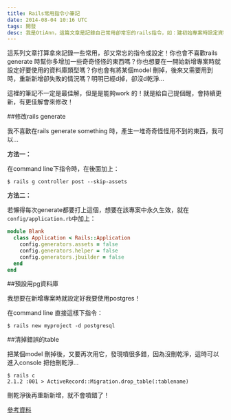 ```yaml
---
title: Rails常用指令小筆記
date: 2014-08-04 10:16 UTC
tags: 開發
desc: 我是OtiAnn，這篇文章是記錄自己常用卻常忘的rails指令，如：建初始專案時設定資料庫、略過不需要的template、進rails console刪掉錯誤的table。
---
```


這系列文章打算拿來記錄一些常用，卻又常忘的指令或設定！你也會不喜歡rails generate 時幫你多增加一些奇奇怪怪的東西嗎？你也想要在一開始新增專案時就設定好要使用的資料庫類型嗎？你也會有將某個model 刪掉，後來又需要用到時，重新新增卻失敗的情況嗎？明明已經d掉，卻沒d乾淨...

這裡的筆記不一定是最佳解，但是是能夠work 的！就是給自己提個醒，會持續更新，有更佳解會來修改！

##修改rails generate

我不喜歡在rails generate something 時，產生一堆奇奇怪怪用不到的東西，我可以...

**方法一：**

在command line下指令時，在後面加上：

~~~shell
$ rails g controller post --skip-assets
~~~

**方法二：**

若懶得每次generate都要打上這個，想要在該專案中永久生效，就在`config/application.rb`中加上：

~~~ruby
module Blank
  class Application < Rails::Application
    config.generators.assets = false
    config.generators.helper = false
    config.generators.jbuilder = false
  end
end
~~~


##預設用pg資料庫

我想要在新增專案時就設定好我要使用postgres！

在command line 直接這樣下指令：

~~~shell
$ rails new myproject -d postgresql
~~~


##清掉錯誤的table

把某個model 刪掉後，又要再次用它，發現噴很多錯，因為沒刪乾淨，這時可以進入console 把他刪乾淨...

~~~shell
$ rails c
2.1.2 :001 > ActiveRecord::Migration.drop_table(:tablename)
~~~

刪乾淨後再重新新增，就不會噴錯了！

[參考資料](http://stackoverflow.com/questions/4020131/rails-db-migration-how-to-drop-a-table)
